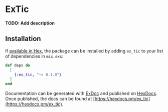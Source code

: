 # ExTic

**TODO: Add description**

## Installation

If [available in Hex](https://hex.pm/docs/publish), the package can be installed
by adding `ex_tic` to your list of dependencies in `mix.exs`:

```elixir
def deps do
  [
    {:ex_tic, "~> 0.1.0"}
  ]
end
```

Documentation can be generated with [ExDoc](https://github.com/elixir-lang/ex_doc)
and published on [HexDocs](https://hexdocs.pm). Once published, the docs can
be found at [https://hexdocs.pm/ex_tic](https://hexdocs.pm/ex_tic).

